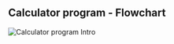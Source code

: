## Calculator program - Flowchart

![Calculator program Intro](flowchart/calculator_program.png?raw=true)

